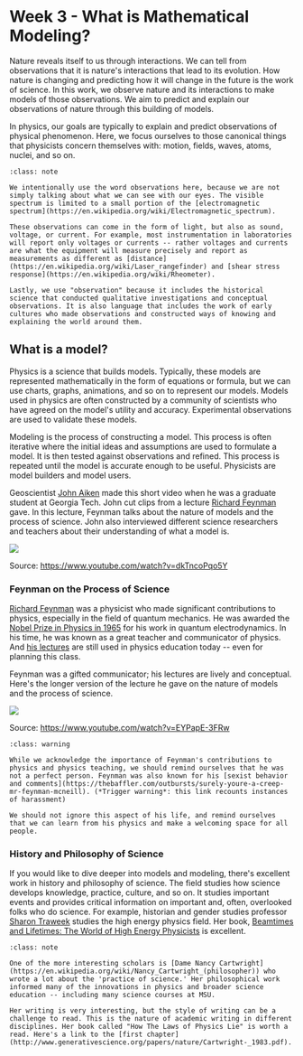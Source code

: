 # Week 3 - What is Mathematical Modeling?

Nature reveals itself to us through interactions. We can tell from observations that it is nature's interactions that lead to its evolution. How nature is changing and predicting how it will change in the future is the work of science. In this work, we observe nature and its interactions to make models of those observations. We aim to predict and explain our observations of nature through this building of models.

In physics, our goals are typically to explain and predict observations of physical phenomenon. Here, we focus ourselves to those canonical things that physicists concern themselves with: motion, fields, waves, atoms, nuclei, and so on. 

```{admonition} Why the word "observation"?
:class: note

We intentionally use the word observations here, because we are not simply talking about what we can see with our eyes. The visible spectrum is limited to a small portion of the [electromagnetic spectrum](https://en.wikipedia.org/wiki/Electromagnetic_spectrum). 

These observations can come in the form of light, but also as sound, voltage, or current. For example, most instrumentation in laboratories will report only voltages or currents -- rather voltages and currents are what the equipment will measure precisely and report as measurements as different as [distance](https://en.wikipedia.org/wiki/Laser_rangefinder) and [shear stress response](https://en.wikipedia.org/wiki/Rheometer). 

Lastly, we use "observation" because it includes the historical science that conducted qualitative investigations and conceptual observations. It is also language that includes the work of early cultures who made observations and constructed ways of knowing and explaining the world around them. 
```

## What is a model?

Physics is a science that builds models. Typically, these models are represented mathematically in the form of equations or formula, but we can use charts, graphs, animations, and so on to represent our models. Models used in physics are often constructed by a community of scientists who have agreed on the model's utility and accuracy. Experimental observations are used to validate these models.

Modeling is the process of constructing a model. This process is often iterative where the initial ideas and assumptions are used to formulate a model. It is then tested against observations and refined. This process is repeated until the model is accurate enough to be useful. Physicists are model builders and model users. 

Geoscientist [John Aiken](https://mnky9800n.github.io/) made this short video when he was a graduate student at Georgia Tech. John cut clips from a lecture [Richard Feynman](https://en.wikipedia.org/wiki/Richard_Feynman) gave. In this lecture, Feynman talks about the nature of models and the process of science.  John also interviewed different science researchers and teachers about their understanding of what a model is. 

[![](https://img.youtube.com/vi/dkTncoPqo5Y/hqdefault.jpg)](https://youtube.com/watch?v=dkTncoPqo5Y)

Source: <https://www.youtube.com/watch?v=dkTncoPqo5Y>



### Feynman on the Process of Science

[Richard Feynman](https://en.wikipedia.org/wiki/Richard_Feynman) was a physicist who made significant contributions to physics, especially in the field of quantum mechanics. He was awarded the [Nobel Prize in Physics in 1965](https://www.nobelprize.org/prizes/physics/1965/feynman/) for his work in quantum electrodynamics. In his time, he was known as a great teacher and communicator of physics. And [his lectures](https://www.feynmanlectures.caltech.edu/) are still used in physics education today -- even for planning this class.

Feynman was a gifted communicator; his lectures are lively and conceptual. Here's the longer version of the lecture he gave on the nature of models and the process of science.

[![](https://img.youtube.com/vi/EYPapE-3FRw/hqdefault.jpg)](https://youtube.com/watch?v=EYPapE-3FRw)

Source: <https://www.youtube.com/watch?v=EYPapE-3FRw>

```{admonition} Richard Feynman's Legacy
:class: warning

While we acknowledge the importance of Feynman's contributions to physics and physics teaching, we should remind ourselves that he was not a perfect person. Feynman was also known for his [sexist behavior and comments](https://thebaffler.com/outbursts/surely-youre-a-creep-mr-feynman-mcneill). (*Trigger warning*: this link recounts instances of harassment) 

We should not ignore this aspect of his life, and remind ourselves that we can learn from his physics and make a welcoming space for all people.
```

### History and Philosophy of Science

If you would like to dive deeper into models and modeling, there's excellent work in history and philosophy of science. The field studies how science develops knowledge, practice, culture, and so on. It studies important events and provides critical information on important and, often, overlooked folks who do science. For example, historian and gender studies professor [Sharon Traweek](https://en.wikipedia.org/wiki/Sharon_Traweek) studies the high energy physics field. Her book, [Beamtimes and Lifetimes: The World of High Energy Physicists](https://en.wikipedia.org/wiki/Beamtimes_and_Lifetimes) is excellent.

```{admonition} Dame Nancy Cartwright (philosopher of science)
:class: note

One of the more interesting scholars is [Dame Nancy Cartwright](https://en.wikipedia.org/wiki/Nancy_Cartwright_(philosopher)) who wrote a lot about the 'practice of science.' Her philosophical work informed many of the innovations in physics and broader science education -- including many science courses at MSU. 

Her writing is very interesting, but the style of writing can be a challenge to read. This is the nature of academic writing in different disciplines. Her book called "How The Laws of Physics Lie" is worth a read. Here's a link to the [first chapter](http://www.generativescience.org/papers/nature/Cartwright-_1983.pdf).
```
